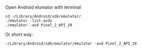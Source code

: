  Open Android elumator with terminal: 

```
cd ~/Library/Android/sdk/emulator/
./emulator -list-avds
./emulator -avd Pixel_2_API_28

````

Or short way:
```
~/Library/Android/sdk/emulator/emulator -avd Pixel_2_API_28
```
